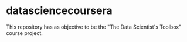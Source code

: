 # datasciencecoursera
This repository has as objective to be the "The Data Scientist's Toolbox" course project. 
